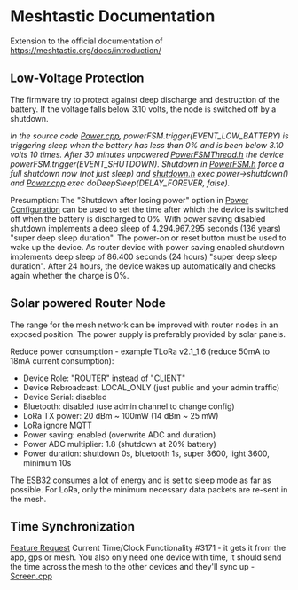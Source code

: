 # Meshtastic Documentation

Extension to the official documentation of https://meshtastic.org/docs/introduction/

## Low-Voltage Protection

The firmware try to protect against deep discharge and destruction of the battery. If the voltage falls below 3.10 volts, the node is switched off by a shutdown.

_In the source code [Power.cpp](https://github.com/meshtastic/firmware/blob/master/src/Power.cpp), powerFSM.trigger(EVENT_LOW_BATTERY) is triggering sleep when the battery has less than 0% and is been below 3.10 volts 10 times. After 30 minutes unpowered [PowerFSMThread.h](https://github.com/meshtastic/firmware/blob/master/src/PowerFSMThread.h) the device powerFSM.trigger(EVENT_SHUTDOWN). Shutdown in [PowerFSM.h](https://github.com/meshtastic/firmware/blob/master/src/PowerFSM.h) force a full shutdown now (not just sleep) and [shutdown.h](https://github.com/meshtastic/firmware/blob/master/src/shutdown.h) exec power->shutdown() and [Power.cpp](https://github.com/meshtastic/firmware/blob/master/src/Power.cpp) exec doDeepSleep(DELAY_FOREVER, false)._

Presumption: The "Shutdown after losing power" option in [Power Configuration](https://meshtastic.org/docs/configuration/radio/power/) can be used to set the time after which the device is switched off when the battery is discharged to 0%. With power saving disabled shutdown implements a deep sleep of 4.294.967.295 seconds (136 years) "super deep sleep duration". The power-on or reset button must be used to wake up the device. As router device with power saving enabled shutdown implements deep sleep of 86.400 seconds (24 hours) "super deep sleep duration". After 24 hours, the device wakes up automatically and checks again whether the charge is 0%.

## Solar powered Router Node

The range for the mesh network can be improved with router nodes in an exposed position. The power supply is preferably provided by solar panels.

Reduce power consumption - example TLoRa v2.1_1.6 (reduce 50mA to 18mA current consumption):

* Device Role: "ROUTER" instead of "CLIENT"
* Device Rebroadcast: LOCAL_ONLY (just public and your admin traffic)
* Device Serial: disabled
* Bluetooth: disabled (use admin channel to change config)
* LoRa TX power: 20 dBm ~ 100mW (14 dBm ~ 25 mW)
* LoRa ignore MQTT
* Power saving: enabled (overwrite ADC and duration) 
* Power ADC multiplier: 1.8 (shutdown at 20% battery)
* Power duration: shutdown 0s, bluetooth 1s, super 3600, light 3600, minimum 10s

The ESB32 consumes a lot of energy and is set to sleep mode as far as possible. For LoRa, only the minimum necessary data packets are re-sent in the mesh.

## Time Synchronization

[Feature Request](https://github.com/meshtastic/firmware/issues/3171) Current Time/Clock Functionality #3171 - it gets it from the app, gps or mesh. You also only need one device with time, it should send the time across the mesh to the other devices and they'll sync up - [Screen.cpp](https://github.com/meshtastic/firmware/blob/250cf16bf8793aefed95b9cedb9c20b2f2e7a2a7/src/graphics/Screen.cpp#L1899)

